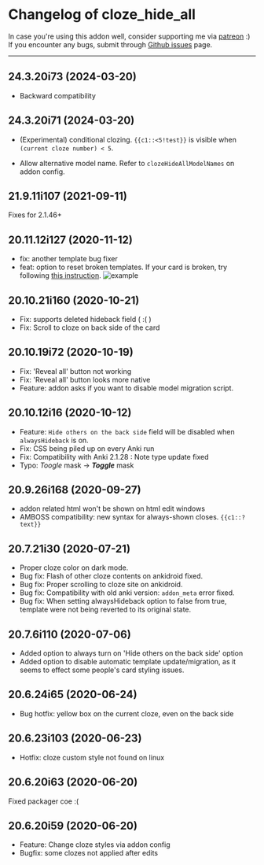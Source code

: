 # Changelog of cloze_hide_all

In case you're using this addon well, consider supporting me via [patreon](https://www.patreon.com/trgk) :)
If you encounter any bugs, submit through [Github issues](https://github.com/trgkanki/remaining_time/issues) page.

-----

[comment]: # (DO NOT MODIFY. new changelog goes here)

## 24.3.20i73 (2024-03-20)

- Backward compatibility

## 24.3.20i71 (2024-03-20)

- (Experimental) conditional clozing. `{{c1::<5!test}}` is visible when
  `(current cloze number) < 5`.

- Allow alternative model name. Refer to `clozeHideAllModelNames` on addon config.

## 21.9.11i107 (2021-09-11)

Fixes for 2.1.46+

## 20.11.12i127 (2020-11-12)

- fix: another template bug fixer
- feat: option to reset broken templates. If your card is broken, try following [this instruction](docs/bad_template/instruction.html).
  ![example](docs/bad_template/bad_example.png)

## 20.10.21i160 (2020-10-21)

- Fix: supports deleted hideback field ( :( )
- Fix: Scroll to cloze on back side of the card

## 20.10.19i72 (2020-10-19)

- Fix: 'Reveal all' button not working
- Fix: 'Reveal all' button looks more native
- Feature: addon asks if you want to disable model migration script.

## 20.10.12i16 (2020-10-12)

- Feature: `Hide others on the back side` field will be disabled when `alwaysHideback` is on.
- Fix: CSS being piled up on every Anki run
- Fix: Compatibility with Anki 2.1.28 : Note type update fixed
- Typo: *Toogle* mask →  ***Toggle*** mask

## 20.9.26i168 (2020-09-27)

- addon related html won't be shown on html edit windows
- AMBOSS compatibility: new syntax for always-shown closes. `{{c1::?text}}`

## 20.7.21i30 (2020-07-21)

- Proper cloze color on dark mode.
- Bug fix: Flash of other cloze contents on ankidroid fixed.
- Bug fix: Proper scrolling to cloze site on ankidroid.
- Bug fix: Compatibility with old anki version: `addon_meta` error fixed.
- Bug fix: When setting alwaysHideback option to false from true, template were not being
  reverted to its original state.

## 20.7.6i110 (2020-07-06)

- Added option to always turn on 'Hide others on the back side' option
- Added option to disable automatic template update/migration, as it seems to effect some people's card styling issues.

## 20.6.24i65 (2020-06-24)

- Bug hotfix: yellow box on the current cloze, even on the back side

## 20.6.23i103 (2020-06-23)

- Hotfix: cloze custom style not found on linux

## 20.6.20i63 (2020-06-20)

Fixed packager coe :(

## 20.6.20i59 (2020-06-20)

- Feature: Change cloze styles via addon config
- Bugfix: some clozes not applied after edits

